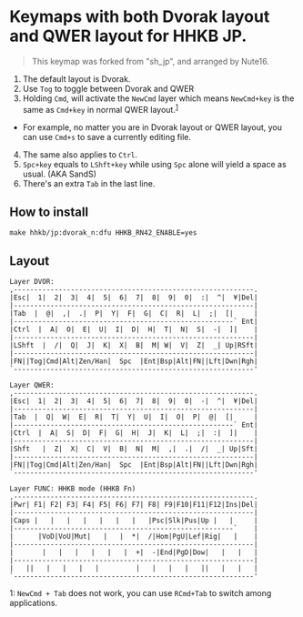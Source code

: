 # Keymaps with both Dvorak layout and QWER layout for HHKB JP.
> This keymap was forked from "sh_jp", and arranged by Nute16.

1. The default layout is Dvorak.
2. Use `Tog` to toggle between Dvorak and QWER
3. Holding `Cmd`, will activate the `NewCmd` layer which means `NewCmd+key` is the same as `Cmd+key` in normal QWER layout.<sup>[1](#cmdTab)</sup>
  - For example, no matter you are in Dvorak layout or QWER layout, you can use `Cmd+s` to save a currently editing file.
4. The same also applies to `Ctrl`.
5. `Spc+key` equals to `LShft+key` while using `Spc` alone will yield a space as usual. (AKA SandS)
6. There's an extra `Tab` in the last line.

## How to install
```
make hhkb/jp:dvorak_n:dfu HHKB_RN42_ENABLE=yes
```

## Layout
```
Layer DVOR:
,-----------------------------------------------------------.
|Esc|  1|  2|  3|  4|  5|  6|  7|  8|  9|  0|  :|  ^|  ¥|Del|
|-----------------------------------------------------------|
|Tab  |  @|  ,|  .|  P|  Y|  F|  G|  C|  R|  L|  ;|  [|     |
|------------------------------------------------------` Ent|
|Ctrl  |  A|  O|  E|  U|  I|  D|  H|  T|  N|  S|  -|  ]|    |
|-----------------------------------------------------------|
|LShft  |  /|  Q|  J|  K|  X|  B|  M| W|  V|  Z|  _| Up|RSft|
|-----------------------------------------------------------|
|FN||Tog|Cmd|Alt|Zen/Han|  Spc  |Ent|Bsp|Alt|FN||Lft|Dwn|Rgh|
`-----------------------------------------------------------'
```

```
Layer QWER:
,-----------------------------------------------------------.
|Esc|  1|  2|  3|  4|  5|  6|  7|  8|  9|  0|  -|  ^|  ¥|Del|
|-----------------------------------------------------------|
|Tab  |  Q|  W|  E|  R|  T|  Y|  U|  I|  O|  P|  @|  [|     |
|------------------------------------------------------` Ent|
|Ctrl  |  A|  S|  D|  F|  G|  H|  J|  K|  L|  ;|  :|  ]|    |
|-----------------------------------------------------------|
|Shft   |  Z|  X|  C|  V|  B|  N|  M|  ,|  .|  /|  _| Up|Sft|
|-----------------------------------------------------------|
|FN||Tog|Cmd|Alt|Zen/Han|  Spc  |Ent|Bsp|Alt|FN||Lft|Dwn|Rgh|
`-----------------------------------------------------------'
```

```
Layer FUNC: HHKB mode (HHKB Fn)
,-----------------------------------------------------------.
|Pwr| F1| F2| F3| F4| F5| F6| F7| F8| F9|F10|F11|F12|Ins|Del|
|-----------------------------------------------------------|
|Caps |   |   |   |   |   |   |   |Psc|Slk|Pus|Up |   |     |
|------------------------------------------------------`    |
|      |VoD|VoU|Mut|   |   |  *|  /|Hom|PgU|Lef|Rig|   |    |
|-----------------------------------------------------------|
|       |   |   |   |   |   |  +|  -|End|PgD|Dow|   |   |   |
|-----------------------------------------------------------|
|   ||   |   |   |   |         |   |   |   |   ||   |   |   |
`-----------------------------------------------------------'
```
<!--
```
Empty Layer:
,-----------------------------------------------------------.
|   |   |   |   |   |   |   |   |   |   |  |   |   |   |    |
|-----------------------------------------------------------|
|     |   |   |   |   |   |   |   |   |   |   |   |   |     |
|------------------------------------------------------`    |
|      |   |   |   |   |   |   |   |   |   |   |   |   |    |
|-----------------------------------------------------------|
|       |   |   |   |   |   |   |   |   |   |   |   |   |   |
|-----------------------------------------------------------|
|  |  |    |      |    |       |    |   |   |   |   |   |   |
`-----------------------------------------------------------'
```
-->
<a name="cmdTab">1</a>: `NewCmd + Tab` does not work, you can use `RCmd+Tab` to switch among applications.
